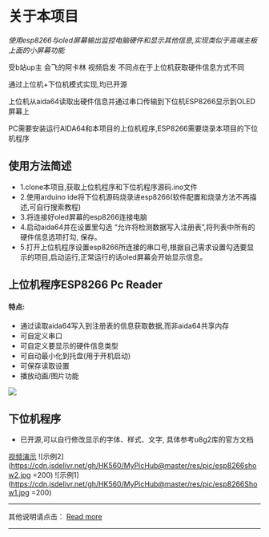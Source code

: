 # 关于本项目
*使用esp8266与oled屏幕输出监控电脑硬件和显示其他信息,实现类似于高端主板上面的小屏幕功能*

受b站up主 会飞的阿卡林 视频启发
不同点在于上位机获取硬件信息方式不同

通过上位机+下位机模式实现,均已开源

上位机从aida64读取出硬件信息并通过串口传输到下位机ESP8266显示到OLED屏幕上

PC需要安装运行AIDA64和本项目的上位机程序,ESP8266需要烧录本项目的下位机程序

## 使用方法简述
- 1.clone本项目,获取上位机程序和下位机程序源码.ino文件
- 2.使用arduino ide将下位机源码烧录进esp8266(软件配置和烧录方法不再描述,可自行搜索教程)
- 3.将连接好oled屏幕的esp8266连接电脑
- 4.启动aida64并在设置里勾选 “允许将检测数据写入注册表”,将列表中所有的硬件信息选项打勾, 保存。
- 5.打开上位机程序设置esp8266所连接的串口号,根据自己需求设置勾选要显示的项目,启动运行,正常运行的话oled屏幕会开始显示信息。

## 上位机程序ESP8266 Pc Reader
#### 特点:
- 通过读取aida64写入到注册表的信息获取数据,而非aida64共享内存
- 可自定义串口
- 可自定义要显示的硬件信息类型
- 可自动最小化到托盘(用于开机启动)
- 可保存读取设置
- 播放动画/图片功能

![](https://cdn.jsdelivr.net/gh/HK560/MyPicHub@master/res/pic/20210922171958.png)

## 下位机程序
- 已开源,可以自行修改显示的字体、样式、文字, 具体参考u8g2库的官方文档

[视频演示](https://www.bilibili.com/video/BV1sM4y137Ay/ "视频演示")
![示例2](https://cdn.jsdelivr.net/gh/HK560/MyPicHub@master/res/pic/esp8266show2.jpg =200)
![示例1](https://cdn.jsdelivr.net/gh/HK560/MyPicHub@master/res/pic/esp8266Show1.jpg =200)

---------------
其他说明请点击：
[Read more](https://blog.hk560.top/Aida64ForEsp8266/ "Read more")

------------


